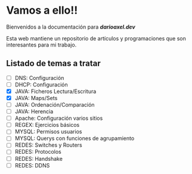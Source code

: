 # Vamos a ello!! 

Bienvenidos a la documentación para ***darioaxel.dev***

Esta web mantiene un repositorio de artículos y programaciones que son interesantes para mi trabajo. 

## Listado de temas a tratar

- [ ]  DNS: Configuración
- [ ]  DHCP: Configuración  
- [X]  JAVA: Ficheros Lectura/Escritura
- [X]  JAVA: Maps/Sets
- [ ]  JAVA: Ordenación/Comparación
- [ ]  JAVA: Herencia
- [ ]  Apache: Configuración varios sitios
- [ ]  REGEX: Ejercicios básicos
- [ ]  MYSQL: Permisos usuarios
- [ ]  MYSQL: Querys con funciones de agrupamiento
- [ ]  REDES: Switches y Routers
- [ ]  REDES: Protocolos
- [ ]  REDES: Handshake
- [ ]  REDES: DDNS
